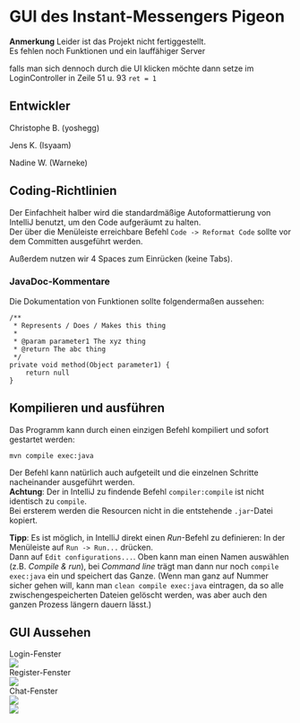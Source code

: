 # GUI des Instant-Messengers Pigeon<br />

**Anmerkung**
Leider ist das Projekt nicht fertiggestellt. <br />
Es fehlen noch Funktionen und ein lauffähiger Server<br />

falls man sich dennoch durch die UI klicken möchte dann setze im LoginController
in Zeile 51 u. 93 ```ret = 1```

## Entwickler<br />

Christophe B. (yoshegg)<br />

Jens K. (Isyaam)<br />

Nadine W. (Warneke)<br />

## Coding-Richtlinien<br />

Der Einfachheit halber wird die standardmäßige Autoformattierung von IntelliJ benutzt, um den Code aufgeräumt zu halten.<br />
Der über die Menüleiste erreichbare Befehl `Code -> Reformat Code` sollte vor dem Committen ausgeführt werden. <br />

Außerdem nutzen wir 4 Spaces zum Einrücken (keine Tabs).<br />

### JavaDoc-Kommentare<br />

Die Dokumentation von Funktionen sollte folgendermaßen aussehen:<br />

```
/**
 * Represents / Does / Makes this thing
 * 
 * @param parameter1 The xyz thing
 * @return The abc thing
 */
private void method(Object parameter1) {
    return null
}
```

## Kompilieren und ausführen<br />

Das Programm kann durch einen einzigen Befehl kompiliert und sofort gestartet werden:<br />
```
mvn compile exec:java
```
Der Befehl kann natürlich auch aufgeteilt und die einzelnen Schritte nacheinander ausgeführt werden.<br />
**Achtung**: Der in IntelliJ zu findende Befehl `compiler:compile` ist nicht identisch zu `compile`.<br />
Bei ersterem werden die Resourcen nicht in die entstehende `.jar`-Datei kopiert.<br />

**Tipp**: Es ist möglich, in IntelliJ direkt einen *Run*-Befehl zu definieren: In der Menüleiste auf `Run -> Run...` drücken.<br />
Dann auf `Edit configurations...`. Oben kann man einen Namen auswählen (z.B. *Compile & run*), bei *Command line* trägt man dann nur noch `compile exec:java` ein und speichert das Ganze. (Wenn man ganz auf Nummer sicher gehen will, kann man `clean compile exec:java` eintragen, da so alle zwischengespeicherten Dateien gelöscht werden, was aber auch den ganzen Prozess längern dauern lässt.)

## GUI Aussehen
Login-Fenster<br />
![](https://github.com/Isyaam/Images/blob/main/msgr_login.PNG)<br />
Register-Fenster<br />
![](https://github.com/Isyaam/Images/blob/main/msgr_register.PNG)<br />
Chat-Fenster<br />
![](https://github.com/Isyaam/Images/blob/main/msgr_chat.PNG)<br />
![](https://github.com/Isyaam/Images/blob/main/msgr_chat2.PNG)<br />
